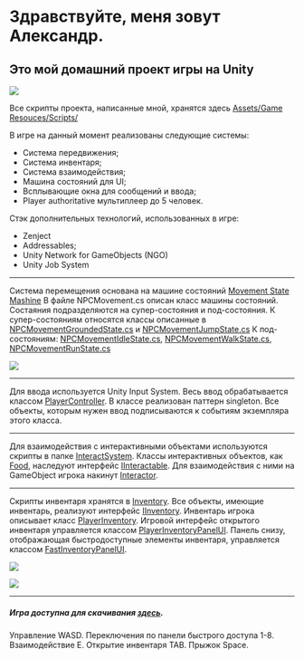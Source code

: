 # Здравствуйте, меня зовут Александр.
## Это мой домашний проект игры на Unity

![](https://i.ibb.co/Qkt566M/3.jpg)

Все скрипты проекта, написанные мной, хранятся здесь [Assets/Game Resouces/Scripts/](https://bitbucket.org/movietoneofficial/village/src/master/Assets/Game%20Resources/Scripts/)


В игре на данный момент реализованы следующие системы:
* Система передвижения;
* Система инвентаря;
* Система взаимодействия;
* Машина состояний для UI;
* Всплывающие окна для сообщений и ввода;
* Player authoritative мультиплеер до 5 человек.

Стэк дополнительных технологий, использованных в игре:
* Zenject
* Addressables;
* Unity Network for GameObjects (NGO)
* Unity Job System

____
Система перемещения основана на машине состояний [Movement State Mashine](https://bitbucket.org/movietoneofficial/village/src/master/Assets/Resouces/Scripts/Core/Controls/Movement%20State%20Mashine/)
В файле NPCMovement.cs описан класс машины состояний.
Состаяния подразделяются на супер-состояния и под-состояния.
К супер-состояниям относятся классы описанные в [NPCMovementGroundedState.cs](https://bitbucket.org/movietoneofficial/village/src/master/Assets/Resouces/Scripts/Core/Controls/Movement%20State%20Mashine/NPCMovementGroundedState.cs) и [NPCMovementJumpState.cs](https://bitbucket.org/movietoneofficial/village/src/master/Assets/Resouces/Scripts/Core/Controls/Movement%20State%20Mashine/NPCMovementJumpState.cs)
К под-состояниям: [NPCMovementIdleState.cs](https://bitbucket.org/movietoneofficial/village/src/master/Assets/Resouces/Scripts/Core/Controls/Movement%20State%20Mashine/NPCMovementIdleState.cs), [NPCMovementWalkState.cs](https://bitbucket.org/movietoneofficial/village/src/master/Assets/Resouces/Scripts/Core/Controls/Movement%20State%20Mashine/NPCMovementWalkState.cs), [NPCMovementRunState.cs](https://bitbucket.org/movietoneofficial/village/src/master/Assets/Resouces/Scripts/Core/Controls/Movement%20State%20Mashine/NPCMovementRunState.cs)

![](https://lh3.googleusercontent.com/drive-viewer/AJc5JmRIxSmhc9TrSAUgN-kJt8BfCMBOISXW_MG6nER5C4pLdICyo8qtj4WbjDN-PRlRcuUv90z5ZAg=w1920-h969)
____
Для ввода используется Unity Input System. Весь ввод обрабатывается классом [PlayerController](https://bitbucket.org/movietoneofficial/village/src/master/Assets/Resouces/Scripts/Core/Controls/PlayerController.cs). В классе реализован паттерн singleton. Все объекты, которым нужен ввод подписываются к событиям экземпляра этого класса.
____

Для взаимодействия с интерактивными объектами используются скрипты в папке [InteractSystem](https://bitbucket.org/movietoneofficial/village/src/master/Assets/Resouces/Scripts/Core/InteractSystem/).
Классы интерактивных объектов, как [Food](https://bitbucket.org/movietoneofficial/village/src/master/Assets/Resouces/Scripts/Core/InteractSystem/Food.cs), наследуют интерфейс [IInteractable](https://bitbucket.org/movietoneofficial/village/src/master/Assets/Resouces/Scripts/Core/InteractSystem/IInteractable.cs).
Для взаимодействия с ними на GameObject игрока накинут [Interactor](https://bitbucket.org/movietoneofficial/village/src/master/Assets/Resouces/Scripts/Core/InteractSystem/Interactor.cs).

____

Скрипты инвентаря хранятся в [Inventory](https://bitbucket.org/movietoneofficial/village/src/master/Assets/Resouces/Scripts/Core/Inventory/).
Все объекты, имеющие инвентарь, реализуют интерфейс [IInventory](https://bitbucket.org/movietoneofficial/village/src/master/Assets/Resouces/Scripts/Core/Inventory/IInventory.cs).
Инвентарь игрока описывает класс [PlayerInventory](https://bitbucket.org/movietoneofficial/village/src/master/Assets/Resouces/Scripts/Core/Inventory/PlayerInventory.cs). Игровой интерфейс открытого инвентаря управляется классом [PlayerInventoryPanelUI](https://bitbucket.org/movietoneofficial/village/src/master/Assets/Resouces/Scripts/Core/Inventory/PlayerInventoryPanelUI.cs). Панель снизу, отображающая быстродоступные элементы инвентаря, управляется классом [FastInventoryPanelUI](https://bitbucket.org/movietoneofficial/village/src/master/Assets/Resouces/Scripts/Core/Inventory/FastInventoryPanelUI.cs).

![](https://lh3.googleusercontent.com/drive-viewer/AJc5JmQ-sq4yTgf6Wb_hmqZRrPIhdfqXmUAfUZ8Uj6i8BlP9pseaZYYFnu_aSFlC82c2QCu1EHJ_m6c=w1920-h969)

![](https://lh3.googleusercontent.com/drive-viewer/AJc5JmSjF2cKlrVN6qjMTFqfqK2XUwXrB6N9djD0CC6LGByXALuD33dslVfbqkkHQM4ECn9K8eqbbkg=w1920-h969)

____

##### Игра доступна для скачивания [здесь](https://drive.google.com/file/d/1V3xDTf3tZiV95Gqm-K6exu4DKfgINBat/view?usp=sharing).
Управление WASD.
Переключения по панели быстрого доступа 1-8.
Взаимодействие E.
Открытие инвентаря TAB.
Прыжок Space.